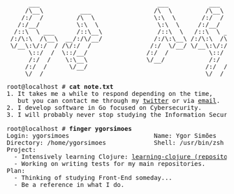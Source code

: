 <pre>
      ___                                ___           ___           ___           ___           ___     
     /\__\          ___                 /\  \         /\__\         /\  \         /\  \         /\  \    
    /:/  /         /\  \                \:\  \       /:/  /        /::\  \       /::\  \       /::\  \   
   /:/__/          \:\  \                \:\  \     /:/__/        /:/\:\  \     /:/\:\  \     /:/\:\  \  
  /::\  \ ___      /::\__\               /::\  \   /::\  \ ___   /::\~\:\  \   /::\~\:\  \   /::\~\:\  \ 
 /:/\:\  /\__\  __/:/\/__/              /:/\:\__\ /:/\:\  /\__\ /:/\:\ \:\__\ /:/\:\ \:\__\ /:/\:\ \:\__\
 \/__\:\/:/  / /\/:/  /                /:/  \/__/ \/__\:\/:/  / \:\~\:\ \/__/ \/_|::\/:/  / \:\~\:\ \/__/
      \::/  /  \::/__/                /:/  /           \::/  /   \:\ \:\__\      |:|::/  /   \:\ \:\__\  
      /:/  /    \:\__\                \/__/            /:/  /     \:\ \/__/      |:|\/__/     \:\ \/__/  
     /:/  /      \/__/                                /:/  /       \:\__\        |:|  |        \:\__\    
     \/__/                                            \/__/         \/__/         \|__|         \/__/       
</pre>

<pre>
root@localhost # <strong>cat note.txt</strong>
1. It takes me a while to respond depending on the time, 
   but you can contact me through my <a href="https://twitter.com/ygorsimoesme">twitter</a> or via <a href= "mailto:ygorsimoes@hotmail.com">email</a>.
2. I develop software in Go focused on Cybersecurity.
3. I will probably never stop studying the Information Security area in depth.

root@localhost # <strong>finger ygorsimoes</strong>
Login: ygorsimoes                       Name: Ygor Simões
Directory: /home/ygorsimoes             Shell: /usr/bin/zsh
Project:
  - Intensively learning Clojure: <a href="https://github.com/ygorsimoes/learning-clojure">learning-clojure (repository)</a>
  - Working on writing tests for my main repositories.
Plan:
  - Thinking of studying Front-End someday...
  - Be a reference in what I do.
</pre>
